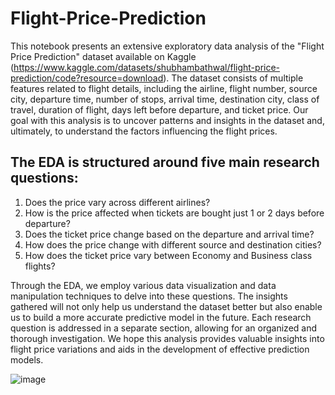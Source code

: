 # Flight-Price-Prediction
This notebook presents an extensive exploratory data analysis of the "Flight Price Prediction" dataset available on Kaggle (https://www.kaggle.com/datasets/shubhambathwal/flight-price-prediction/code?resource=download).
The dataset consists of multiple features related to flight details, including the airline, flight number, source city, departure time, number of stops, arrival time, destination city, class of travel, duration of flight, days left before departure, and ticket price.
Our goal with this analysis is to uncover patterns and insights in the dataset and, ultimately, to understand the factors influencing the flight prices.

## The EDA is structured around five main research questions:

1. Does the price vary across different airlines?
2. How is the price affected when tickets are bought just 1 or 2 days before departure?
3. Does the ticket price change based on the departure and arrival time?
4. How does the price change with different source and destination cities?
5. How does the ticket price vary between Economy and Business class flights?

Through the EDA, we employ various data visualization and data manipulation techniques to delve into these questions. The insights gathered will not only help us understand the dataset better but also enable us to build a more accurate predictive model in the future.
Each research question is addressed in a separate section, allowing for an organized and thorough investigation. We hope this analysis provides valuable insights into flight price variations and aids in the development of effective prediction models.

![image](https://github.com/Thebtiboutheina/Flight-Price-Prediction/assets/58167996/712a5bf2-c627-4989-8ca7-562300ebbf56)
